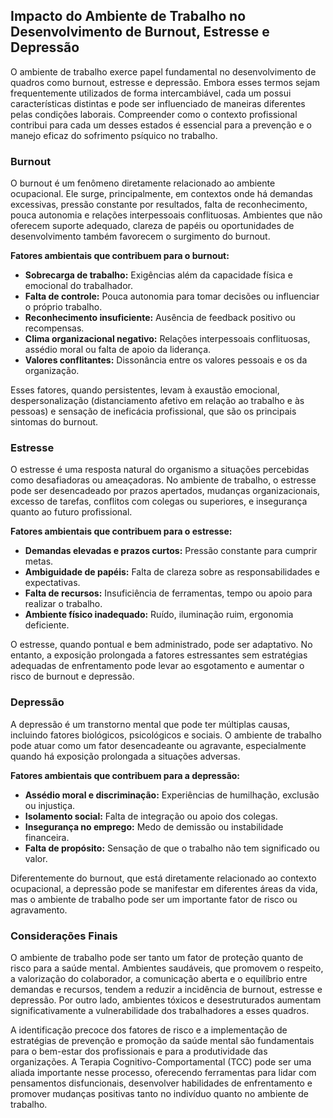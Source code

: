 
## Impacto do Ambiente de Trabalho no Desenvolvimento de Burnout, Estresse e Depressão

O ambiente de trabalho exerce papel fundamental no desenvolvimento de quadros como burnout, estresse e depressão. Embora esses termos sejam frequentemente utilizados de forma intercambiável, cada um possui características distintas e pode ser influenciado de maneiras diferentes pelas condições laborais. Compreender como o contexto profissional contribui para cada um desses estados é essencial para a prevenção e o manejo eficaz do sofrimento psíquico no trabalho.

### Burnout

O burnout é um fenômeno diretamente relacionado ao ambiente ocupacional. Ele surge, principalmente, em contextos onde há demandas excessivas, pressão constante por resultados, falta de reconhecimento, pouca autonomia e relações interpessoais conflituosas. Ambientes que não oferecem suporte adequado, clareza de papéis ou oportunidades de desenvolvimento também favorecem o surgimento do burnout.

**Fatores ambientais que contribuem para o burnout:**
- **Sobrecarga de trabalho:** Exigências além da capacidade física e emocional do trabalhador.
- **Falta de controle:** Pouca autonomia para tomar decisões ou influenciar o próprio trabalho.
- **Reconhecimento insuficiente:** Ausência de feedback positivo ou recompensas.
- **Clima organizacional negativo:** Relações interpessoais conflituosas, assédio moral ou falta de apoio da liderança.
- **Valores conflitantes:** Dissonância entre os valores pessoais e os da organização.

Esses fatores, quando persistentes, levam à exaustão emocional, despersonalização (distanciamento afetivo em relação ao trabalho e às pessoas) e sensação de ineficácia profissional, que são os principais sintomas do burnout.

### Estresse

O estresse é uma resposta natural do organismo a situações percebidas como desafiadoras ou ameaçadoras. No ambiente de trabalho, o estresse pode ser desencadeado por prazos apertados, mudanças organizacionais, excesso de tarefas, conflitos com colegas ou superiores, e insegurança quanto ao futuro profissional.

**Fatores ambientais que contribuem para o estresse:**
- **Demandas elevadas e prazos curtos:** Pressão constante para cumprir metas.
- **Ambiguidade de papéis:** Falta de clareza sobre as responsabilidades e expectativas.
- **Falta de recursos:** Insuficiência de ferramentas, tempo ou apoio para realizar o trabalho.
- **Ambiente físico inadequado:** Ruído, iluminação ruim, ergonomia deficiente.

O estresse, quando pontual e bem administrado, pode ser adaptativo. No entanto, a exposição prolongada a fatores estressantes sem estratégias adequadas de enfrentamento pode levar ao esgotamento e aumentar o risco de burnout e depressão.

### Depressão

A depressão é um transtorno mental que pode ter múltiplas causas, incluindo fatores biológicos, psicológicos e sociais. O ambiente de trabalho pode atuar como um fator desencadeante ou agravante, especialmente quando há exposição prolongada a situações adversas.

**Fatores ambientais que contribuem para a depressão:**
- **Assédio moral e discriminação:** Experiências de humilhação, exclusão ou injustiça.
- **Isolamento social:** Falta de integração ou apoio dos colegas.
- **Insegurança no emprego:** Medo de demissão ou instabilidade financeira.
- **Falta de propósito:** Sensação de que o trabalho não tem significado ou valor.

Diferentemente do burnout, que está diretamente relacionado ao contexto ocupacional, a depressão pode se manifestar em diferentes áreas da vida, mas o ambiente de trabalho pode ser um importante fator de risco ou agravamento.

### Considerações Finais

O ambiente de trabalho pode ser tanto um fator de proteção quanto de risco para a saúde mental. Ambientes saudáveis, que promovem o respeito, a valorização do colaborador, a comunicação aberta e o equilíbrio entre demandas e recursos, tendem a reduzir a incidência de burnout, estresse e depressão. Por outro lado, ambientes tóxicos e desestruturados aumentam significativamente a vulnerabilidade dos trabalhadores a esses quadros.

A identificação precoce dos fatores de risco e a implementação de estratégias de prevenção e promoção da saúde mental são fundamentais para o bem-estar dos profissionais e para a produtividade das organizações. A Terapia Cognitivo-Comportamental (TCC) pode ser uma aliada importante nesse processo, oferecendo ferramentas para lidar com pensamentos disfuncionais, desenvolver habilidades de enfrentamento e promover mudanças positivas tanto no indivíduo quanto no ambiente de trabalho.
```